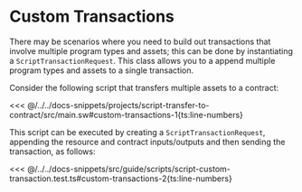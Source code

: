 # Custom Transactions

There may be scenarios where you need to build out transactions that involve multiple program types and assets; this can be done by instantiating a `ScriptTransactionRequest`. This class allows you to a append multiple program types and assets to a single transaction.

Consider the following script that transfers multiple assets to a contract:

<<< @/../../docs-snippets/projects/script-transfer-to-contract/src/main.sw#custom-transactions-1{ts:line-numbers}

This script can be executed by creating a `ScriptTransactionRequest`, appending the resource and contract inputs/outputs and then sending the transaction, as follows:

<<< @/../../docs-snippets/src/guide/scripts/script-custom-transaction.test.ts#custom-transactions-2{ts:line-numbers}
